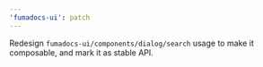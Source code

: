 ```yaml
---
'fumadocs-ui': patch
---
```


Redesign `fumadocs-ui/components/dialog/search` usage to make it composable, and mark it as stable API.
